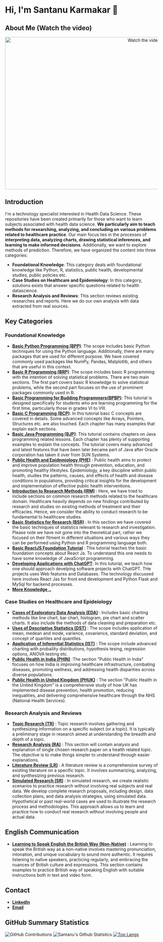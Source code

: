 # Hi, I'm Santanu Karmakar 👋

## About Me (Watch the video) 
 <p align="center">
  <a href="https://www.youtube.com/watch?v=FvoeaVcs6fE" target="_blank">
    <img src="https://img.youtube.com/vi/FvoeaVcs6fE/hqdefault.jpg" alt="Watch the video" width="900" height="500">
  </a>
</p>

## Introduction 
I'm a technology specialist interested in Health Data Science. These repositories have been created primarily for those who want to learn subjects associated with health data science. **We particularly aim to teach methods for researching, analyzing, and concluding on various problems related to healthcare practice**. Our main focus lies in the processes of **interpreting data, analyzing charts, drawing statistical inferences, and learning to make informed decisions**. Additionally, we want to explore methods of prediction. Therefore, we have organized the content into three categories:

- **Foundational Knowledge**: This category deals with foundational knowledge like Python, R, statistics, public health, developmental studies, public policies etc.
- **Case Studies on Healthcare and Epidemiology**: In this category, solutions exists that answer specific questions related to health datascience.
- **Research Analysis and Reviews**: This section reviews existing researches and reports. Here we do our own analysis with data extracted from real sources.


## Key Categories
<!--
<p align="right">
  <a href="https://www.youtube.com/watch?v=9jBWk1SDq9g" target="_blank">
    <img src="https://img.shields.io/badge/take_a_tour-watch_a_video-blue" alt="Watch Video">
  </a>
</p>
-->

### Foundational Knowledge

- [**Basic Python Programming (BPP)**](https://github.com/fromsantanu/BPP-Main):  The scope includes basic Python techniques for using the Python language. Additionally, there are many packages that are used for different purpose. We have covered commonly used packages like NumPy, Pandas, Matplotlib, and others that are useful in this context.
- [**Basic R Programming (BRP)**](https://github.com/fromsantanu/BRP-Main):  The scope includes basic R programming with the intention of solving statistical problems. There are two main sections. The first part covers basic R knowledge to solve statistical problems, while the second part focuses on the use of prominent packages commonly used in R.
- [**Basic Programming for Budding Programmers(BPBP)**](https://github.com/fromsantanu/QBasic-Programming/blob/main/README.md): This tutorial is designed specifically for students who are learning programming for the first time, particularly those in grades VI to VIII.
- [**Basic C Programming (BCP)**](https://github.com/fromsantanu/C-Language/blob/main/README.md): In this tutorial basc C concepts are covered in details. Some advanced concepts like Arrays, Pointers, Structures etc. are also touched. Each chapter has many examples that explain each sections.
- [**Basic Java Programming (BJP)**](https://github.com/fromsantanu/Java-Language/blob/main/README.md): This tutorial contains chapters on Java programming related lessons. Each chapter has plenty of supporting examples to explain the concepts. The tutorial covers many advanced and latest features that have been later became part of Java after Oracle corporation has taken it over from SUN Systems.
- [**Public Health and Epidemiology (PHE)**](https://github.com/fromsantanu/PHE-Main) : Public health aims to protect and improve population health through prevention, education, and promoting healthy lifestyles. Epidemiology, a key discipline within public health, studies the patterns, causes, and effects of health and disease conditions in populations, providing critical insights for the development and implementation of effective public health interventions.
- [**Introduction to Research Methods (IRM)**](https://github.com/fromsantanu/IRM-Main) : Here, we have tried to include sections on common research methods related to the healthcare domain. Healthcare heavily depends on new findings contributed by research and studies on existing methods of treatment and their efficacies. Hence, we consider the ability to conduct research to be fundamental to healthcare studies.
- [**Basic Statistics for Research (BSR)**](https://github.com/fromsantanu/BSR-Main) : In this section we have covered the basic techniques of statistics relevant to research and investigation. Please note we have not gone into the theoretical part, rather we focused on their fitment in different situations and various ways they can be performed using Python and R programming language both.
- [**Basic ReactJS Foundation Tutorial**](https://github.com/fromsantanu/React-Tutorial/blob/main/README.md) : This tutorial teaches the basic foundation concepts about React Ja. To understand this one needs to have some knowledge of JavaScript programming.
- [**Developing Applications with ChatGPT**](https://github.com/fromsantanu/ChatGPTDev-Tutorial/blob/main/README.md): In this tutorial, we teach how one should approach develping software projects with ChatGPT. THe projects uses Web features and Databases. The technology discussed here involves React Jas for front end development and Python Flask and MySql for backend processes.
- [**More Knowledge ..**](https://github.com/fromsantanu/More-Main)

### Case Studies on Healthcare and Epideiology
- [**Cases of Exploratory Data Analysis (EDA)**](https://github.com/fromsantanu/EDA-Main) : Includes basic charting methods like line chart, bar chart, histogram, pie chart and scatter charts. It also include the methods of data cleaning and preparation etc.
- [**Uses of Descriptive Statistics (DST)**](https://github.com/fromsantanu/DST-Main) : The scope includes application of mean, medean and mode, varience, covarience, standard deviation, and concept of quartiles and quantiles.
- [**Application of Inferential Statistics (IST)**](https://github.com/fromsantanu/IST-Main) : The scope include advanced charting with probaility distributions, hypothesis tesing, regression options, ANOVA testing etc.
- [**Public Health in India (PHIN)**](https://github.com/fromsantanu/PHI-Main) :The section "Public Health in India" focuses on how India is improving healthcare infrastructure, combating diseases, promoting wellness, and addressing health disparities across diverse populations.
- [**Public Health in United Kingdom (PHUK)**](https://github.com/fromsantanu/PHUK-Main) : The section "Public Health in the United Kingdom" is a comprehensive study of how UK has implemented disease prevention, health promotion, reducing inequalities, and delivering comprehensive healthcare through the NHS (National Health Services).
<!--

- [Infectious Disease Modeling (IDM) (Comming soon) (Currently disabled)](#) : It will include python scripts for different disease tracking models like SIR, SIER, SIS etc. with examples of disease like Covid, Dengue, TB etc.
- [Non-infectious Disease Modeling (NIDM) (Currently disabled)](#) : Develop Agent-Based Models to understand the spread of diseases in a population by simulating the interactions of individuals.
- [Bio-Statistical Analysis (BSA) (Currently disabled)](#) : Implementing Time-Series Analysis, Clinical Trial Data Analysis, Survival Analysis, Causal Analysis etc using Python and R.
- [Machine Learning and Neural Network (MLNN) (Currently disabled)](#) : Implementing machine learning and neural network to analyze and predict different situations related to health and disease.
- [Data engineering (DEM) (Currently disabled)](#) : These will be a collection of python and SQL scripts extraction, scrapping, cleaning, transfomation and validation of data.
-->
### Research Analysis and Reviews

- [**Topic Research (TR)**](https://github.com/fromsantanu/TR-Main) : Topic research involves gathering and synthesizing information on a specific subject (or a topic). It is typically a preliminary stage in research aimed at understanding the breadth and depth of a topic.
- [**Research Analysis (RA)**](https://github.com/fromsantanu/RA-Main) : This section will contain analysis and explanation of single chosen research paper on a health related topic. The objective is to make things simpler to understand through easier explanations.
- [**Literature Review (LR)**](https://github.com/fromsantanu/LR-Main) : A literature review is a comprehensive survey of existing literature on a specific topic. It involves summarizing, analyzing, and synthesizing previous research.
- [**Simulated Research (SR)**](https://github.com/fromsantanu/SR-Main) : In simulated research, we create realistic scenarios to practice research without involving real subjects and real data. We develop complete research proposals, including design, data collection plans, and data analysis strategies, using simulated data. Hypothetical or past real-world cases are used to illustrate the research process and methodologies. This approach allows us to learn and practice how to conduct real research without involving people and actual data.

## English Communication
- [**Learning to Speak English the British Way (Non-Native)**](https://github.com/fromsantanu/British-English/blob/main/README.md) : Learning to speak the British way as a non-native involves mastering pronunciation, intonation, and unique vocabulary to sound more authentic. It requires listening to native speakers, practicing regularly, and embracing the nuances of British culture and expressions. This section contains examples to practice British way of speaking English with suitable instructions both in text and video form.

## Contact
- [**LinkedIn**](https://www.linkedin.com/in/santanukarmakar/)
- [**Email**](mailto:fromsantanu@gmailcom)

## GitHub Summary Statistics
![GitHub Contributions](https://github-profile-summary-cards.vercel.app/api/cards/profile-details?username=fromsantanu&theme=vue)
![Santanu's Github Statistics](https://github-readme-stats.vercel.app/api?username=fromsantanu&show_icons=true&theme=radical)
[![Top Langs](https://github-readme-stats.vercel.app/api/top-langs/?username=fromsantanu&layout=compact)](https://github.com/fromsantanu/github-readme-stats)

